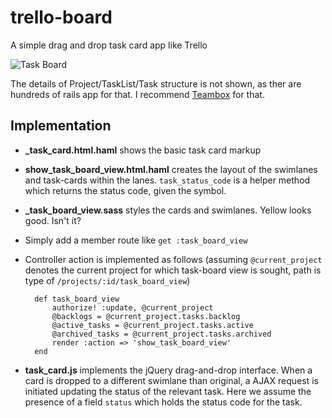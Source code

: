 trello-board
============

A simple drag and drop task card app like Trello

![Task Board](https://dl.dropbox.com/u/27153018/trello-board-1.png)

The details of Project/TaskList/Task structure is not shown, as ther are hundreds of rails app for that. I recommend [Teambox](https://github.com/teambox/teambox) for that. 

Implementation
--

- **_task_card.html.haml** shows the basic task card markup
- **show_task_board_view.html.haml** creates the layout of the swimlanes and task-cards within the lanes. `task_status_code` is a helper method which returns the status code, given the symbol.
- **_task_board_view.sass** styles the cards and swimlanes. Yellow looks good. Isn't it?
- Simply add a member route like 
    `get :task_board_view`
- Controller action is implemented as follows (assuming `@current_project` denotes the current project for which task-board view is sought, path is type of `/projects/:id/task_board_view`)

        def task_board_view
            authorize! :update, @current_project
            @backlogs = @current_project.tasks.backlog
            @active_tasks = @current_project.tasks.active
            @archived_tasks = @current_project.tasks.archived
            render :action => 'show_task_board_view'
        end
- **task_card.js** implements the jQuery drag-and-drop interface. When a card is dropped to a different swimlane than original, a AJAX request is initiated updating the status of the relevant task. Here we assume the presence of a field `status` which holds the status code for the task.
